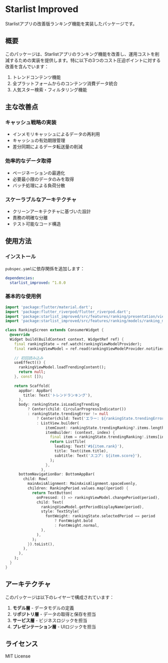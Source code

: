 # Starlist Improved

Starlistアプリの改善版ランキング機能を実装したパッケージです。

## 概要

このパッケージは、Starlistアプリのランキング機能を改善し、運用コストを削減するための実装を提供します。特に以下の3つのコスト圧迫ポイントに対する改善を含んでいます：

1. トレンドコンテンツ機能
2. 全プラットフォームからのコンテンツ消費データ統合
3. 人気スター検索・フィルタリング機能

## 主な改善点

### キャッシュ戦略の実装

- インメモリキャッシュによるデータの再利用
- キャッシュの有効期限管理
- 差分同期によるデータ転送量の削減

### 効率的なデータ取得

- ページネーションの最適化
- 必要最小限のデータのみを取得
- バッチ処理による負荷分散

### スケーラブルなアーキテクチャ

- クリーンアーキテクチャに基づいた設計
- 責務の明確な分離
- テスト可能なコード構造

## 使用方法

### インストール

`pubspec.yaml`に依存関係を追加します：

```yaml
dependencies:
  starlist_improved: ^1.0.0
```

### 基本的な使用例

```dart
import 'package:flutter/material.dart';
import 'package:flutter_riverpod/flutter_riverpod.dart';
import 'package:starlist_improved/src/features/ranking/presentation/viewmodels/ranking_view_model.dart';
import 'package:starlist_improved/src/features/ranking/models/ranking_model.dart';

class RankingScreen extends ConsumerWidget {
  @override
  Widget build(BuildContext context, WidgetRef ref) {
    final rankingState = ref.watch(rankingViewModelProvider);
    final rankingViewModel = ref.read(rankingViewModelProvider.notifier);
    
    // 初回読み込み
    useEffect(() {
      rankingViewModel.loadTrendingContent();
      return null;
    }, const []);
    
    return Scaffold(
      appBar: AppBar(
        title: Text('トレンドランキング'),
      ),
      body: rankingState.isLoadingTrending
          ? Center(child: CircularProgressIndicator())
          : rankingState.trendingError != null
              ? Center(child: Text('エラー: ${rankingState.trendingError}'))
              : ListView.builder(
                  itemCount: rankingState.trendingRanking?.items.length ?? 0,
                  itemBuilder: (context, index) {
                    final item = rankingState.trendingRanking!.items[index];
                    return ListTile(
                      leading: Text('#${item.rank}'),
                      title: Text(item.title),
                      subtitle: Text('スコア: ${item.score}'),
                    );
                  },
                ),
      bottomNavigationBar: BottomAppBar(
        child: Row(
          mainAxisAlignment: MainAxisAlignment.spaceEvenly,
          children: RankingPeriod.values.map((period) {
            return TextButton(
              onPressed: () => rankingViewModel.changePeriod(period),
              child: Text(
                rankingViewModel.getPeriodDisplayName(period),
                style: TextStyle(
                  fontWeight: rankingState.selectedPeriod == period
                      ? FontWeight.bold
                      : FontWeight.normal,
                ),
              ),
            );
          }).toList(),
        ),
      ),
    );
  }
}
```

## アーキテクチャ

このパッケージは以下のレイヤーで構成されています：

1. **モデル層** - データモデルの定義
2. **リポジトリ層** - データの取得と保存を担当
3. **サービス層** - ビジネスロジックを担当
4. **プレゼンテーション層** - UIロジックを担当

## ライセンス

MIT License
